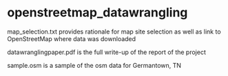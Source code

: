 # openstreetmap_datawrangling

map_selection.txt provides rationale for map site selection as well as link to OpenStreetMap where data was downloaded

datawranglingpaper.pdf is the full write-up of the report of the project

sample.osm is a sample of the osm data for Germantown, TN

